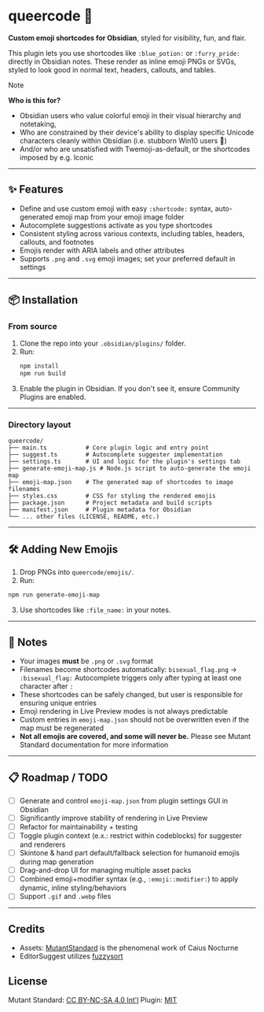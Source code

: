 # queercode 🌈

**Custom emoji shortcodes for Obsidian**, styled for visibility, fun, and flair.

This plugin lets you use shortcodes like `:blue_potion:` or `:furry_pride:` directly in Obsidian notes. These render as inline emoji PNGs or SVGs, styled to look good in normal text, headers, callouts, and tables.

> [!NOTE]
> **Who is this for?**
>
> - Obsidian users who value colorful emoji in their visual hierarchy and notetaking,
> - Who are constrained by their device's ability to display specific Unicode characters cleanly within Obsidian (i.e. stubborn Win10 users 💜)
> - And/or who are unsatisfied with Twemoji-as-default, or the shortcodes imposed by e.g. Iconic

---

## ✨ Features

- Define and use custom emoji with easy `:shortcode:` syntax, auto-generated emoji map from your emoji image folder
- Autocomplete suggestions activate as you type shortcodes
- Consistent styling across various contexts, including tables, headers, callouts, and footnotes
- Emojis render with ARIA labels and other attributes
- Supports `.png` and `.svg` emoji images; set your preferred default in settings

---

## 📦 Installation

### From source

1. Clone the repo into your `.obsidian/plugins/` folder.
2. Run:
   ```bash
   npm install
   npm run build
   ```
3. Enable the plugin in Obsidian. If you don't see it, ensure Community Plugins are enabled.

---

### Directory layout

```
queercode/
├── main.ts           # Core plugin logic and entry point
├── suggest.ts        # Autocomplete suggester implementation
├── settings.ts       # UI and logic for the plugin's settings tab
├── generate-emoji-map.js # Node.js script to auto-generate the emoji map
├── emoji-map.json    # The generated map of shortcodes to image filenames
├── styles.css        # CSS for styling the rendered emojis
├── package.json      # Project metadata and build scripts
├── manifest.json     # Plugin metadata for Obsidian
└── ... other files (LICENSE, README, etc.)
```

---

## 🛠 Adding New Emojis

1. Drop PNGs into `queercode/emojis/`.
2. Run:

```bash
npm run generate-emoji-map
```

3. Use shortcodes like `:file_name:` in your notes.

---

## 📌 Notes

- Your images **must** be `.png` or `.svg` format
- Filenames become shortcodes automatically: `bisexual_flag.png` → `:bisexual_flag:` Autocomplete triggers only after typing at least one character after `:`
- These shortcodes can be safely changed, but user is responsible for ensuring unique entries
- Emoji rendering in Live Preview modes is not always predictable
- Custom entries in `emoji-map.json` should not be overwritten even if the map must be regenerated
- **Not all emojis are covered, and some will never be.** Please see Mutant Standard documentation for more information

---

## 📋 Roadmap / TODO

- [ ] Generate and control `emoji-map.json` from plugin settings GUI in Obsidian
- [ ] Significantly improve stability of rendering in Live Preview
- [ ] Refactor for maintainability + testing
- [ ] Toggle plugin context (e.x.: restrict within codeblocks) for suggester and renderers
- [ ] Skintone & hand part default/fallback selection for humanoid emojis during map generation
- [ ] Drag-and-drop UI for managing multiple asset packs
- [ ] Combined emoji+modifier syntax (e.g., `:emoji::modifier:`) to apply dynamic, inline styling/behaviors
- [ ] Support `.gif` and `.webp` files

---

## Credits

- Assets: [MutantStandard](https://mutant.tech/) is the phenomenal work of Caius Nocturne
- EditorSuggest utilizes [fuzzysort](https://github.com/farzher/fuzzysort)

## License

Mutant Standard: [CC BY-NC-SA 4.0 Int'l](https://creativecommons.org/licenses/by-nc-sa/4.0/)
Plugin: [MIT](https://tlo.mit.edu/understand-ip/exploring-mit-open-source-license-comprehensive-guide)
